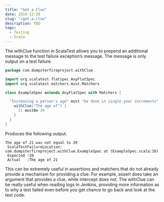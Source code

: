 ```yaml
---
title: "Get a Clue"
date: 2019-12-28
slug: "/get-a-clue"
description: TBD
tags:
  - Testing
  - Scala
---
```

The withClue function in ScalaTest allows you to prepend an additional message to the test failure exception’s message. The
message is only output on a test failure.

```scala
package com.dumpsterfireproject.withClue

import org.scalatest.flatspec.AnyFlatSpec
import org.scalatest.matchers.must.Matchers

class ExampleSpec extends AnyFlatSpec with Matchers {

  "Increasing a person's age" must "be done in single year increments" in {
    withClue("The age of") {
      21 mustBe 20
    }
  }
}
```

Produces the following output.

```
The age of 21 was not equal to 20
 ScalaTestFailureLocation: com.dumpsterfireproject.withClue.ExampleSpec at (ExampleSpec.scala:10)
 Expected :20
 Actual   :The age of 21
```

This can be extremely useful in assertions and matchers that do not already provide a mechanism for providing a clue. For
example, assert does take an argument that provides a clue, while intercept does not. The withClue can be really useful when
reading logs in Jenkins, providing more information as to why a test failed even before you get chance to go back and look at
the test code. 
